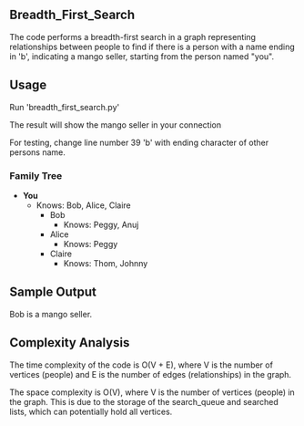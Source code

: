 ## Breadth_First_Search

The code performs a breadth-first search in a graph representing relationships between people to find if there is a person with a name ending in 'b', indicating a mango seller, starting from the person named "you".

## Usage

Run 'breadth_first_search.py'

The result will show the mango seller in your connection

For testing, change line number 39 'b' with ending character of other persons name.

### Family Tree

- **You**
  - Knows: Bob, Alice, Claire
    - Bob
      - Knows: Peggy, Anuj
    - Alice
      - Knows: Peggy
    - Claire
      - Knows: Thom, Johnny
     
## Sample Output

Bob is a mango seller.

## Complexity Analysis

The time complexity of the code is O(V + E), where V is the number of vertices (people) and E is the number of edges (relationships) in the graph.

The space complexity is O(V), where V is the number of vertices (people) in the graph. This is due to the storage of the search_queue and searched lists, which can potentially hold all vertices.
